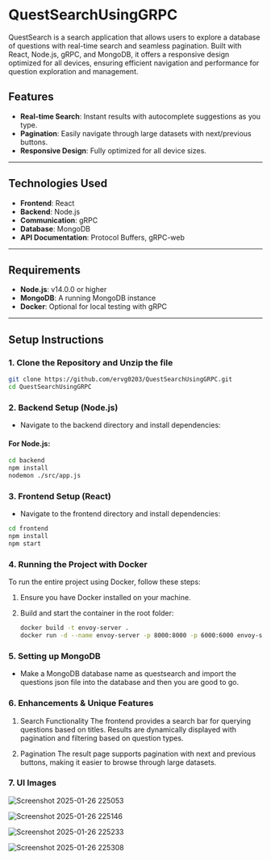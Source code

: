# QuestSearchUsingGRPC
QuestSearch is a search application that allows users to explore a database of questions with real-time search and seamless pagination. Built with React, Node.js, gRPC, and MongoDB, it offers a responsive design optimized for all devices, ensuring efficient navigation and performance for question exploration and management.


## Features  

- **Real-time Search**: Instant results with autocomplete suggestions as you type.    
- **Pagination**: Easily navigate through large datasets with next/previous buttons.  
- **Responsive Design**: Fully optimized for all device sizes.  

---

## Technologies Used  

- **Frontend**: React
- **Backend**: Node.js  
- **Communication**: gRPC  
- **Database**: MongoDB  
- **API Documentation**: Protocol Buffers, gRPC-web  

---

## Requirements  

- **Node.js**: v14.0.0 or higher  
- **MongoDB**: A running MongoDB instance  
- **Docker**: Optional for local testing with gRPC  

---

## Setup Instructions  

### 1. Clone the Repository and Unzip the file  

```bash  
git clone https://github.com/ervg0203/QuestSearchUsingGRPC.git 
cd QuestSearchUsingGRPC
```

### 2. Backend Setup (Node.js)

-   Navigate to the backend directory and install dependencies:

#### For Node.js:

``` bash
cd backend
npm install
nodemon ./src/app.js
```

### 3. Frontend Setup (React)

-   Navigate to the frontend directory and install dependencies:

```bash
cd frontend
npm install
npm start
```

### 4. Running the Project with Docker

To run the entire project using Docker, follow these steps:

1. Ensure you have Docker installed on your machine.

2. Build and start the container in the root folder:

    ```bash
    docker build -t envoy-server .
    docker run -d --name envoy-server -p 8000:8000 -p 6000:6000 envoy-server
    ```
    
### 5. Setting up MongoDB

- Make a MongoDB database name as questsearch and import the questions json file into the database and then you are good to go.

### 6. Enhancements & Unique Features

1. Search Functionality
   The frontend provides a search bar for querying questions based on titles. Results are dynamically displayed with pagination and filtering based on question types.

2. Pagination
   The result page supports pagination with next and previous buttons, making it easier to browse through large datasets.


### 7. UI Images

![Screenshot 2025-01-26 225053](https://github.com/user-attachments/assets/e9736e5b-237c-4e4f-8a61-89c39b2e0977)

![Screenshot 2025-01-26 225146](https://github.com/user-attachments/assets/a4ca21f3-9124-4586-8321-ae878f22b0b6)

![Screenshot 2025-01-26 225233](https://github.com/user-attachments/assets/b28f7ea4-8546-4f42-ac77-f1fb5d8a6672)

![Screenshot 2025-01-26 225308](https://github.com/user-attachments/assets/e45b2bca-59d3-490f-b83b-0be97053bea8)
